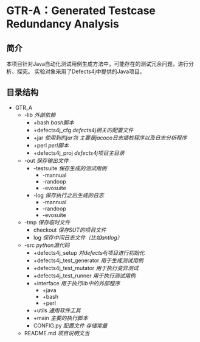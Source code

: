 # GTR-A：Generated Testcase Redundancy Analysis
## 简介
本项目针对Java自动化测试用例生成方法中，可能存在的测试冗余问题，进行分析、探究。
实验对象采用了Defects4j中提供的Java项目。
## 目录结构
- GTR_A
    - -lib *外部依赖*
        - +bash *bash脚本*
        - +defects4j_cfg *defects4j相关的配置文件*
        - +jar *使用到的jar包 主要是jacoco日志插桩程序以及日志分析程序*
        - +perl *perl脚本*
        - +defects4j_proj *defects4j项目主目录*
    - -out *保存输出文件*
        - -testsuite *保存生成的测试用例*
            - -mannual
            - -randoop
            - -evosuite
        - -log *保存执行之后生成的日志*
            - -mannual
            - -randoop
            - -evosuite
    - -tmp *保存临时文件*
        - checkout *保存SUT的项目文件*
        - log *保存中间日志文件（比如antlog）*
    - -src *python源代码*
        - +defects4j_setup *对defects4j项目进行初始化*
        - +defects4j_test_generator *用于生成测试用例*
        - +defects4j_test_mutator *用于执行变异测试*
        - +defects4j_test_runner *用于执行测试用例*
        - +interface *用于执行lib中的外部程序*
            - +java
            - +bash
            - +perl
        - +utils *通用软件工具*
        - +main *主要的执行脚本*
        - CONFIG.py *配置文件 存储常量*
    - README.md *项目说明文当*
    
